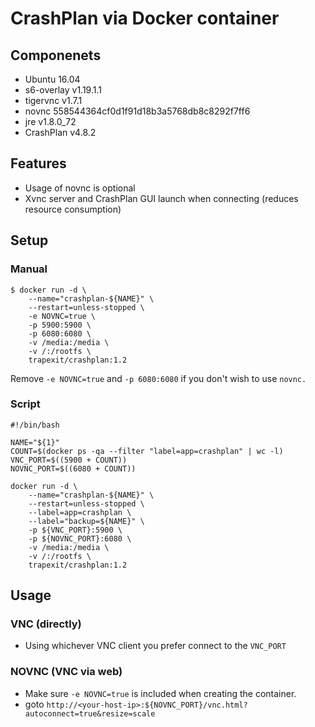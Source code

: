 # CrashPlan via Docker container

## Componenets
* Ubuntu 16.04
* s6-overlay v1.19.1.1
* tigervnc v1.7.1
* novnc 558544364cf0d1f91d18b3a5768db8c8292f7ff6
* jre v1.8.0_72
* CrashPlan v4.8.2

## Features
* Usage of novnc is optional
* Xvnc server and CrashPlan GUI launch when connecting (reduces resource consumption)

## Setup

### Manual

```
$ docker run -d \
    --name="crashplan-${NAME}" \
    --restart=unless-stopped \
    -e NOVNC=true \
    -p 5900:5900 \
    -p 6080:6080 \
    -v /media:/media \
    -v /:/rootfs \
    trapexit/crashplan:1.2
```

Remove `-e NOVNC=true` and `-p 6080:6080` if you don't wish to use `novnc.`

### Script

```
#!/bin/bash

NAME="${1}"
COUNT=$(docker ps -qa --filter "label=app=crashplan" | wc -l)
VNC_PORT=$((5900 + COUNT))
NOVNC_PORT=$((6080 + COUNT))

docker run -d \
    --name="crashplan-${NAME}" \
    --restart=unless-stopped \
    --label=app=crashplan \
    --label="backup=${NAME}" \
    -p ${VNC_PORT}:5900 \
    -p ${NOVNC_PORT}:6080 \
    -v /media:/media \
    -v /:/rootfs \
    trapexit/crashplan:1.2
```

## Usage

### VNC (directly)

* Using whichever VNC client you prefer connect to the `VNC_PORT`

### NOVNC (VNC via web)

* Make sure `-e NOVNC=true` is included when creating the container.
* goto `http://<your-host-ip>:${NOVNC_PORT}/vnc.html?autoconnect=true&resize=scale`
